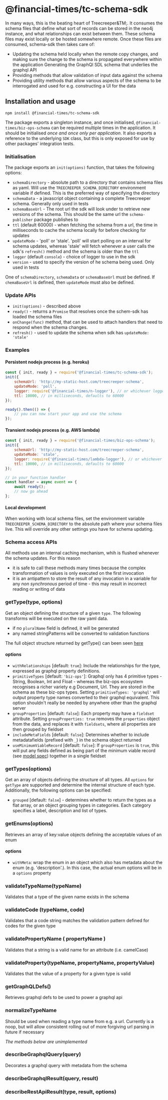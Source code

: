 # @financial-times/tc-schema-sdk

In many ways, this is the beating heart of Treecreeper&TM;. It consumes the schema files that define what sort of records can be stored in the neo4j instance, and what relationships can exist between them. These schema files may exist locally or be hosted somewhere remote. Once these files are consumed, schema-sdk then takes care of:

-   Updating the schema held locally when the remote copy changes, and making sure the change to the schema is propagated everywhere within the application
    Generating the GraphQl SDL schema that underlies the graphql API
-   Providing methods that allow validation of input data against the schema
-   Providing utility methods that allow various aspects of the schema to be interrogated and used for e.g. constructing a UI for the data

## Installation and usage

`npm install @financial-times/tc-schema-sdk`

The package exports a singleton instance, and once initialised, `@financial-times/biz-ops-schema` can be required multiple times in the application. It should be initialised _once and once only per application_. It also exports a reference to the underlying `SDK` class, but this is only exposed for use by other packages' integration tests.

### Initialisation

The package exports an `init(options)` function, that takes the following options:

-   `schemaDirectory` - absolute path to a directory that contains schema files as yaml. Will use the `TREECREEPER_SCHEMA_DIRECTORY` environment variable if defined. This is the preferred way of specifying the directory
-   `schemaData` - a javascript object containing a complete Treecreeper schema. Generally only used in tests
-   `schemaBaseUrl` - The root url the sdk will look under to retrieve new versions of the schema. This should be the same url the `schema-publisher` package publishes to
-   `ttl` (default 60000) - when fetching the schema from a url, the time in milliseconds to cache the schema locally for before checking for updates
-   `updateMode` - 'poll' or 'stale'. 'poll' will start polling on an interval for schema updates, whereas 'stale' will fetch whenever a user calls the sdk's `refresh()` method and the schema is older than the `ttl`
-   `logger` (default `console`) - choice of logger to use in the sdk
-   `version` - used to specify the version of he schema being used. Only used in tests

One of `schemaDirectory`, `schemaData` or `schemaBaseUrl` must be defined. If `chemaBaseUrl` is defined, then `updateMode` must also be defined.

### Update APIs

-   `init(options)` - described above
-   `ready()` - returns a `Promise` that resolves once the schem-sdk has loaded the schema files
-   `onChange(func)` method, that can be used to attach handlers that need to respond when the schema changes.
-   `refresh()` - used to update the schema when sdk has `updateMode: 'stale'`

### Examples

#### Persistent nodejs process (e.g. heroku)

```js
const { init, ready } = require('@financial-times/tc-schema-sdk');
init({
	schemaUrl: 'http://my-static-host.com/treecreeper-schema',
	updateMode: 'poll',
	logger: require('@financial-times/n-logger'), // or whichever logger you prefer
	ttl: 10000, // in milliseconds, defaults to 60000
});

ready().then(() => {
	// you can now start your app and use the schema
});
```

#### Transient nodejs process (e.g. AWS lambda)

```js
const { init, ready } = require('@financial-times/biz-ops-schema');
init({
	schemaUrl: 'http://my-static-host.com/treecreeper-schema',
	updateMode: 'stale',
	logger: require('@financial-times/lambda-logger'), // or whichever logger you prefer
	ttl: 10000, // in milliseconds, defaults to 60000
});

// in your function handler
const handler = async event => {
	await ready();
	// now go ahead
};
```

#### Local development

When working with local schema files, set the environment variable `TREECREEPER_SCHEMA_DIRECTORY` to the absolute path where your schema files live. This will override any other settings you have for schema updating.

### Schema access APIs

All methods use an internal caching mechanism, whih is flushed whenever the schema updates. For this reason

-   it is safe to call these methods many times because the complex transformation of values is only executed on the first invocation
-   it is an antipattern to store the result of any invocation in a variable for any _non synchronous_ period of time - this may result in incorrect reading or writing of data

### getType(type, options)

Get an object defining the structure of a given `type`. The following transforms will be executed on the raw yaml data.

-   if no `pluralName` field is defined, it will be generated
-   any named stringPatterns will be converted to validation functions

The full object structure returned by getType() can been seen [here](GETTYPE.md)

#### options

-   `withRelationships` [default: `true`]: Include the relationships for the type, expressed as graphql property definitions.
-   `primitiveTypes` [default: `'biz-ops'`]: Graphql only has 4 primitive types - String, Boolean, Int and Float - whereas the biz-ops ecosystem recognises a richer variety e.g Document, Url. They are stored in the schema as these biz-ops types. Setting `primitiveTypes: 'graphql'` will output property type names converted to their graphql equivalent. This option shouldn't really be needed by anywhere other than the graphql server
-   `groupProperties` [default: `false`]: Each property may have a `fieldset` attribute. Setting `groupProperties: true` removes the `properties` object from the data, and replaces it with `fieldsets`, where all properties are then grouped by fieldset
-   `includeMetaFields` [default: `false`]: Determines whether to include metadatafields (prefixed with `_`) in the schema object returned
-   `useMinimumViableRecord` [default: `false`]: If `groupProperties` is `true`, this will put any fields defined as being part of the minimum viable record (see [model spec](MODEL_SPECIFICATION.md#types)) together in a single fieldset

### getTypes(options)

Get an array of objects defining the structure of all types. All `options` for `getType` are supported and determine the internal structure of each type. Additionally, the following options can be specified:

-   `grouped` [default: `false`] - determines whether to return the types as a flat array, or an object grouping types in categories. Each category specifies a label, description and list of types.

### getEnums(options)

Retrieves an array of key:value objects defining the acceptable values of an enum

#### options

-   `withMeta`: wrap the enum in an object which also has metadata about the enum (e.g. 'description'.). In this case, the actual enum options will be in a `options` property

### validateTypeName(typeName)

Validates that a type of the given name exists in the schema

### validateCode (typeName, code)

Validates that a code string matches the validation pattern defined for codes for the given type

### validatePropertyName ( propertyName )

Validates that a string is a valid name for an attribute (i.e. camelCase)

### validateProperty(typeName, propertyName, propertyValue)

Validates that the value of a property for a given type is valid

### getGraphQLDefs()

Retrieves graphql defs to be used to power a graphql api

### normalizeTypeName

Should be used when reading a type name from e.g. a url. Currently is a noop, but will allow consistent rolling out of more forgiving url parsing in future if necessary

_The methods below are unimplemented_

### describeGraphqlQuery(query)

Decorates a graphql query with metadata from the schema

### describeGraphqlResult(query, result)

### describeRestApiResult(type, result, options)
